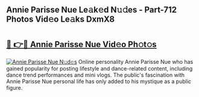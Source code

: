 ## Annie Parisse Nue Le𝚊k𝚎d N𝚞𝚍es - Part-712 Photos Vid𝚎o Le𝚊ks DxmX8

# <h2><a href="http://fb5118p.evod.top/?m=Annie+Parisse+Nue">🔗 👉🔴 Annie Parisse Nue Vid𝚎o Ph𝚘t𝚘s</a></h2>

[![Annie Parisse Nue N𝚞d𝚎s](https://i.imgur.com/8V9OHl7.gif)](http://fb5118p.evod.top/?m=Annie+Parisse+Nue)
Online personality Annie Parisse Nue who has gained popularity for posting lifestyle and dance-related content, including dance trend performances and mini vlogs. The public's fascination with Annie Parisse Nue personal life has only added to his mystique as a public figure. 
